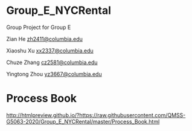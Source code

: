 # Group_E_NYCRental
Group Project for Group E

Zian He  zh2411@columbia.edu

Xiaoshu Xu  xx2337@columbia.edu

Chuze Zhang  cz2581@columbia.edu

Yingtong Zhou  yz3667@columbia.edu 

# Process Book
http://htmlpreview.github.io/?https://raw.githubusercontent.com/QMSS-G5063-2020/Group_E_NYCRental/master/Process_Book.html

